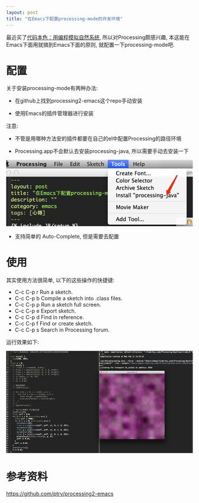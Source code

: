 ```yaml
---
layout: post
title: "在Emacs下配置processing-mode的开发环境"
---
```


最近买了[代码本色：用编程模拟自然系统], 所以对Processing颇感兴趣, 本这能在Emacs下面用就搞到Emacs下面的原则, 就配置一下processing-mode吧.



# 配置 #

关于安装processing-mode有两种办法:

* 在github上找到processing2-emacs这个repo手动安装

* 使用Emacs的插件管理器进行安装

注意:

* 不管是用哪种方法安的插件都要在自己的el中配置Processing的路径环境

* Processing.app不会默认去安装processing-java, 所以需要手动去安装一下

<img style="margin-left:0" src="/img/processing-mode.jpg"/>

* 支持简单的 Auto-Complete, 但是需要去配置

# 使用 #

其实使用方法很简单, 以下的这些操作的快捷键:


* C-c C-p r    Run a sketch.
* C-c C-p b    Compile a sketch into .class files.
* C-c C-p p    Run a sketch full screen.
* C-c C-p e    Export sketch.
* C-c C-p d    Find in reference.
* C-c C-p f    Find or create sketch.
* C-c C-p s    Search in Processing forum.


运行效果如下:

<img style="margin-left:0" src="/img/processing-run-in-emacs.jpg"/>



# 参考资料 #

<https://github.com/ptrv/processing2-emacs>

[代码本色：用编程模拟自然系统]:<http://book.douban.com/subject/26264736/>
